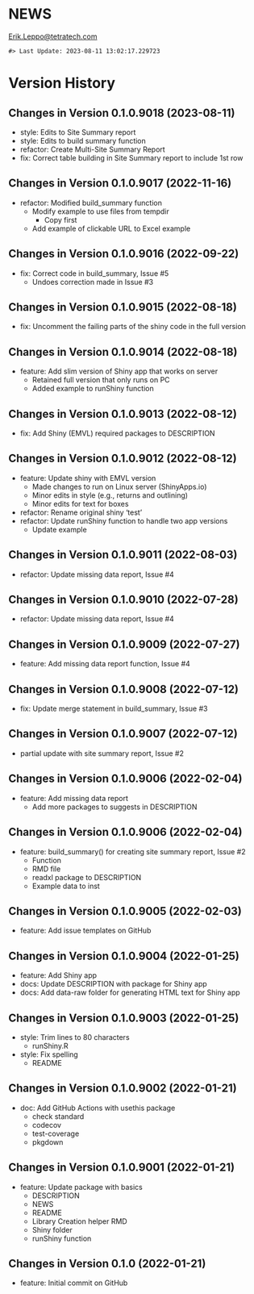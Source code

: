 NEWS
================
<Erik.Leppo@tetratech.com>

<!-- NEWS.md is generated from NEWS.Rmd. Please edit that file -->

    #> Last Update: 2023-08-11 13:02:17.229723

# Version History

## Changes in Version 0.1.0.9018 (2023-08-11)

- style: Edits to Site Summary report
- style: Edits to build summary function
- refactor: Create Multi-Site Summary Report
- fix: Correct table building in Site Summary report to include 1st row

## Changes in Version 0.1.0.9017 (2022-11-16)

- refactor: Modified build_summary function
  - Modify example to use files from tempdir
    - Copy first
  - Add example of clickable URL to Excel example

## Changes in Version 0.1.0.9016 (2022-09-22)

- fix: Correct code in build_summary, Issue \#5
  - Undoes correction made in Issue \#3

## Changes in Version 0.1.0.9015 (2022-08-18)

- fix: Uncomment the failing parts of the shiny code in the full version

## Changes in Version 0.1.0.9014 (2022-08-18)

- feature: Add slim version of Shiny app that works on server
  - Retained full version that only runs on PC
  - Added example to runShiny function

## Changes in Version 0.1.0.9013 (2022-08-12)

- fix: Add Shiny (EMVL) required packages to DESCRIPTION

## Changes in Version 0.1.0.9012 (2022-08-12)

- feature: Update shiny with EMVL version
  - Made changes to run on Linux server (ShinyApps.io)
  - Minor edits in style (e.g., returns and outlining)
  - Minor edits for text for boxes
- refactor: Rename original shiny ‘test’
- refactor: Update runShiny function to handle two app versions
  - Update example

## Changes in Version 0.1.0.9011 (2022-08-03)

- refactor: Update missing data report, Issue \#4

## Changes in Version 0.1.0.9010 (2022-07-28)

- refactor: Update missing data report, Issue \#4

## Changes in Version 0.1.0.9009 (2022-07-27)

- feature: Add missing data report function, Issue \#4

## Changes in Version 0.1.0.9008 (2022-07-12)

- fix: Update merge statement in build_summary, Issue \#3

## Changes in Version 0.1.0.9007 (2022-07-12)

- partial update with site summary report, Issue \#2

## Changes in Version 0.1.0.9006 (2022-02-04)

- feature: Add missing data report
  - Add more packages to suggests in DESCRIPTION

## Changes in Version 0.1.0.9006 (2022-02-04)

- feature: build_summary() for creating site summary report, Issue \#2
  - Function
  - RMD file
  - readxl package to DESCRIPTION
  - Example data to inst  

## Changes in Version 0.1.0.9005 (2022-02-03)

- feature: Add issue templates on GitHub

## Changes in Version 0.1.0.9004 (2022-01-25)

- feature: Add Shiny app
- docs: Update DESCRIPTION with package for Shiny app
- docs: Add data-raw folder for generating HTML text for Shiny app

## Changes in Version 0.1.0.9003 (2022-01-25)

- style: Trim lines to 80 characters
  - runShiny.R
- style: Fix spelling
  - README

## Changes in Version 0.1.0.9002 (2022-01-21)

- doc: Add GitHub Actions with usethis package
  - check standard
  - codecov
  - test-coverage
  - pkgdown

## Changes in Version 0.1.0.9001 (2022-01-21)

- feature: Update package with basics
  - DESCRIPTION
  - NEWS
  - README
  - Library Creation helper RMD
  - Shiny folder
  - runShiny function

## Changes in Version 0.1.0 (2022-01-21)

- feature: Initial commit on GitHub
